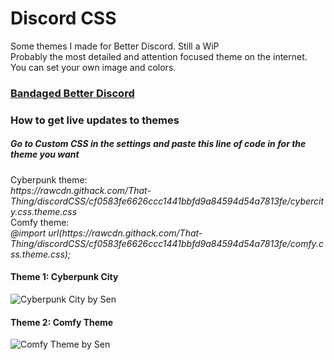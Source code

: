 # Discord CSS
Some themes I made for Better Discord. Still a WiP <br>
Probably the most detailed and attention focused theme on the internet. <br>
You can set your own image and colors. 
<h3><a href='https://rauenzi.github.io/BetterDiscordApp/'>Bandaged Better Discord</a></h3>

<h3>How to get live updates to themes</h3>
<h5>Go to Custom CSS in the settings and paste this line of code in for the theme you want</h5> 
Cyberpunk theme: <br>
<i> https://rawcdn.githack.com/That-Thing/discordCSS/cf0583fe6626ccc1441bbfd9a84594d54a7813fe/cybercity.css.theme.css </i> <br>
Comfy theme: <br>
<i> @import url(https://rawcdn.githack.com/That-Thing/discordCSS/cf0583fe6626ccc1441bbfd9a84594d54a7813fe/comfy.css.theme.css); </i>
<h4>Theme 1: Cyberpunk City</h4>
<img src="https://files.catbox.moe/w07llk.png" alt="Cyberpunk City by Sen">
<br>
<h4>Theme 2: Comfy Theme</h4>
<img src="https://files.catbox.moe/shnr5w.png" alt="Comfy Theme by Sen">


